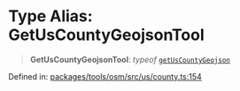 # Type Alias: GetUsCountyGeojsonTool

> **GetUsCountyGeojsonTool**: *typeof* [`getUsCountyGeojson`](../variables/getUsCountyGeojson.md)

Defined in: [packages/tools/osm/src/us/county.ts:154](https://github.com/GeoDaCenter/openassistant/blob/28e38a23cf528ccfe10391135d12fba8d3e385da/packages/tools/osm/src/us/county.ts#L154)
